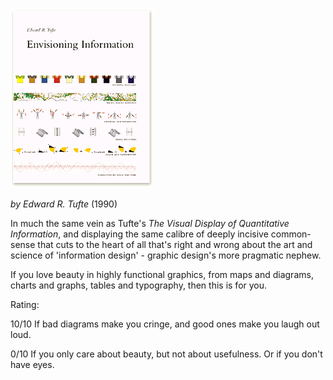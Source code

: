 <!--
.. title: Envisioning Information
.. slug: envisioning-information
.. date: 2009-04-14 13:07:07-05:00
.. tags: Books,Graphics
.. category: Books
.. link: 
.. description: 
.. type: text
-->


![Envisioning Information cover](/files/2009/04/envisioning_information.gif)

*by Edward R. Tufte* (1990)

In much the same vein as Tufte's *The Visual Display of Quantitative
Information*, and displaying the same calibre of deeply incisive
common-sense that cuts to the heart of all that's right and wrong about
the art and science of 'information design' - graphic design's more
pragmatic nephew.

If you love beauty in highly functional graphics, from maps and
diagrams, charts and graphs, tables and typography, then this is for
you.

Rating:

10/10 If bad diagrams make you cringe, and good ones make you laugh out
loud.

0/10 If you only care about beauty, but not about usefulness. Or if you
don't have eyes.